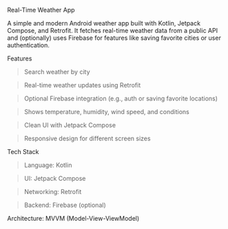  Real-Time Weather App

A simple and modern Android weather app built with Kotlin, Jetpack Compose, and Retrofit.
It fetches real-time weather data from a public API and (optionally) uses Firebase for features like saving favorite cities or user authentication.

 Features

> Search weather by city

> Real-time weather updates using Retrofit

> Optional Firebase integration (e.g., auth or saving favorite locations)

> Shows temperature, humidity, wind speed, and conditions

> Clean UI with Jetpack Compose

> Responsive design for different screen sizes

Tech Stack

>Language: Kotlin

>UI: Jetpack Compose

>Networking: Retrofit

>Backend: Firebase (optional)

Architecture: MVVM (Model-View-ViewModel)

